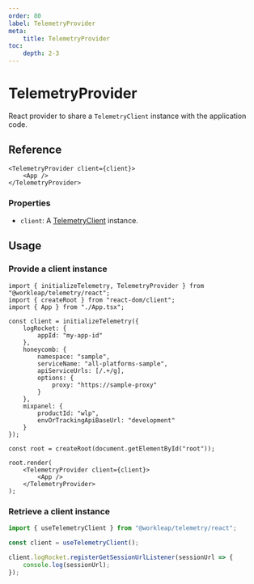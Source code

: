 ```yaml
---
order: 80
label: TelemetryProvider
meta:
    title: TelemetryProvider
toc:
    depth: 2-3
---
```


# TelemetryProvider

React provider to share a `TelemetryClient` instance with the application code.

## Reference

```tsx
<TelemetryProvider client={client}>
    <App />
</TelemetryProvider>
```

### Properties

- `client`: A [TelemetryClient](./TelemetryClient.md) instance.

## Usage

### Provide a client instance

```tsx !#26,28
import { initializeTelemetry, TelemetryProvider } from "@workleap/telemetry/react";
import { createRoot } from "react-dom/client";
import { App } from "./App.tsx";

const client = initializeTelemetry({
    logRocket: {
        appId: "my-app-id"
    },
    honeycomb: {
        namespace: "sample",
        serviceName: "all-platforms-sample",
        apiServiceUrls: [/.+/g],
        options: {
            proxy: "https://sample-proxy"
        }
    },
    mixpanel: {
        productId: "wlp",
        envOrTrackingApiBaseUrl: "development"
    }
});

const root = createRoot(document.getElementById("root"));

root.render(
    <TelemetryProvider client={client}>
        <App />
    </TelemetryProvider>
);
```

### Retrieve a client instance

```ts !#3
import { useTelemetryClient } from "@workleap/telemetry/react";

const client = useTelemetryClient();

client.logRocket.registerGetSessionUrlListener(sessionUrl => {
    console.log(sessionUrl);
});
```
